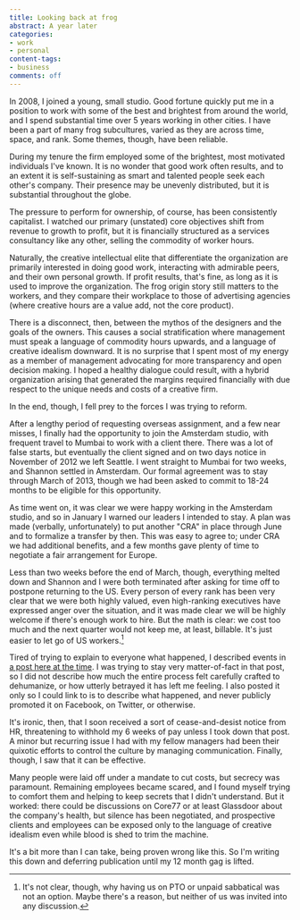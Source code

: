 ```yaml
---
title: Looking back at frog
abstract: A year later
categories:
- work
- personal
content-tags:
- business
comments: off
---
```


In 2008, I joined a young, small studio. Good fortune quickly put me in a position to work with some of the best and brightest from around the world, and I spend substantial time over 5 years working in other cities. I have been a part of many frog subcultures, varied as they are across time, space, and rank. Some themes, though, have been reliable.

During my tenure the firm employed some of the brightest, most motivated individuals I've known. It is no wonder that good work often results, and to an extent it is self-sustaining as smart and talented people seek each other's company. Their presence may be unevenly distributed, but it is substantial throughout the globe.

The pressure to perform for ownership, of course, has been consistently capitalist. I watched our primary (unstated) core objectives shift from revenue to growth to profit, but it is financially structured as a services consultancy like any other, selling the commodity of worker hours.

Naturally, the creative intellectual elite that differentiate the organization are primarily interested in doing good work, interacting with admirable peers, and their own personal growth. If profit results, that's fine, as long as it is used to improve the organization. The frog origin story still matters to the workers, and they compare their workplace to those of advertising agencies (where creative hours are a value add, not the core product).

There is a disconnect, then, between the mythos of the designers and the goals of the owners. This causes a social stratification where management must speak a language of commodity hours upwards, and a language of creative idealism downward. It is no surprise that I spent most of my energy as a member of management advocating for more transparency and open decision making. I hoped a healthy dialogue could result, with a hybrid organization arising that generated the margins required financially with due respect to the unique needs and costs of a creative firm.

In the end, though, I fell prey to the forces I was trying to reform.

After a lengthy period of requesting overseas assignment, and a few near misses, I finally had the opportunity to join the Amsterdam studio, with frequent travel to Mumbai to work with a client there. There was a lot of false starts, but eventually the client signed and on two days notice in November of 2012 we left Seattle. I went straight to Mumbai for two weeks, and Shannon settled in Amsterdam. Our formal agreement was to stay through March of 2013, though we had been asked to commit to 18-24 months to be eligible for this opportunity.

As time went on, it was clear we were happy working in the Amsterdam studio, and so in January I warned our leaders I intended to stay. A plan was made (verbally, unfortunately) to put another "CRA" in place through June and to formalize a transfer by then. This was easy to agree to; under CRA we had additional benefits, and a few months gave plenty of time to negotiate a fair arrangement for Europe.

Less than two weeks before the end of March, though, everything melted down and Shannon and I were both terminated after asking for time off to postpone returning to the US. Every person of every rank has been very clear that we were both highly valued, even high-ranking executives have expressed anger over the situation, and it was made clear we will be highly welcome if there's enough work to hire. But the math is clear: we cost too much and the next quarter would not keep me, at least, billable. It's just easier to let go of US workers.[^1]

[^1]: It's not clear, though, why having us on PTO or unpaid sabbatical was not an option. Maybe there's a reason, but neither of us was invited into any discussion.

Tired of trying to explain to everyone what happened, I described events in [a post here at the time][eof]. I was trying to stay very matter-of-fact in that post, so I did not describe how much the entire process felt carefully crafted to dehumanize, or how utterly betrayed it has left me feeling. I also posted it only so I could link to is to describe what happened, and never publicly promoted it on Facebook, on Twitter, or otherwise.

[eof]: http://hans.gerwitz.com/2013/03/29/end-of-frog.html

It's ironic, then, that I soon received a sort of cease-and-desist notice from HR, threatening to withhold my 6 weeks of pay unless I took down that post. A minor but recurring issue I had with my fellow managers had been their quixotic efforts to control the culture by managing communication. Finally, though, I saw that it can be effective.

Many people were laid off under a mandate to cut costs, but secrecy was paramount. Remaining employees became scared, and I found myself trying to comfort them and helping to keep secrets that I didn't understand. But it worked: there could be discussions on Core77 or at least Glassdoor about the company's health, but silence has been negotiated, and prospective clients and employees can be exposed only to the language of creative idealism even while blood is shed to trim the machine.

It's a bit more than I can take, being proven wrong like this. So I'm writing this down and deferring publication until my 12 month gag is lifted.
